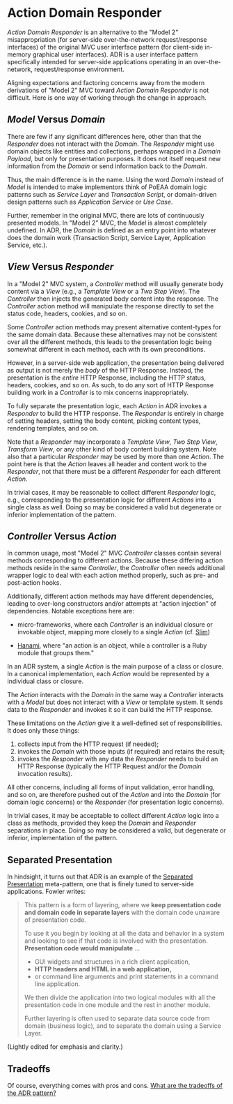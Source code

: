 # Action Domain Responder

_Action Domain Responder_ is an alternative to the "Model 2" misappropriation (for server-side over-the-network request/response interfaces) of the original MVC user interface pattern (for client-side in-memory graphical user interfaces). ADR is a user interface pattern specifically intended for server-side applications operating in an over-the-network, request/response environment.

Aligning expectations and factoring concerns away from the modern derivations of "Model 2" MVC toward _Action Domain Responder_ is not difficult. Here is one way of working through the change in approach.

## _Model_ Versus _Domain_

There are few if any significant differences here, other than that the _Responder_ does not interact with the _Domain_. The _Responder_ might use domain objects like entities and collections, perhaps wrapped in a _Domain Payload_, but only for presentation purposes. It does not itself request new information from the _Domain_ or send information back to the _Domain_.

Thus, the main difference is in the name. Using the word _Domain_ instead of _Model_ is intended to make implementors think of PoEAA domain logic patterns such as _Service Layer_ and _Transaction Script_, or domain-driven design patterns such as _Application Service_ or _Use Case_.

Further, remember in the original MVC, there are lots of continuously presented models. In "Model 2" MVC, the _Model_ is almost completely undefined. In ADR, the _Domain_ is defined as an entry point into whatever does the domain work (Transaction Script, Service Layer, Application Service, etc.).

## _View_ Versus _Responder_

In a "Model 2" MVC system, a _Controller_ method will usually generate body content via a _View_ (e.g., a _Template View_ or a _Two Step View_). The _Controller_ then injects the generated body content into the response.  The _Controller_ action method will manipulate the response directly to set the status code, headers, cookies, and so on.

Some _Controller_ action methods may present alternative content-types for the same domain data. Because these alternatives may not be consistent over all the different methods, this leads to the presentation logic being somewhat different in each method, each with its own preconditions.

However, in a server-side web application, the presentation being delivered as output is not merely the *body* of the HTTP Response. Instead, the presentation is the *entire* HTTP Response, including the HTTP status, headers, cookies, and so on. As such, to do any sort of HTTP Response building work in a _Controller_ is to mix concerns inappropriately.

To fully separate the presentation logic, each _Action_ in ADR invokes a _Responder_ to build the HTTP response. The _Responder_ is entirely in charge of setting headers, setting the body content, picking content types, rendering templates, and so on.

Note that a _Responder_ may incorporate a _Template View_, _Two Step View_, _Transform View_, or any other kind of body content building system. Note also that a particular _Responder_ may be used by more than one _Action_. The point here is that the _Action_ leaves all header and content work to the _Responder_, not that there must be a different _Responder_ for each different _Action_.

In trivial cases, it may be reasonable to collect different _Responder_ logic, e.g., corresponding to the presentation logic for different _Actions_ into a single class as well. Doing so may be considered a valid but degenerate or inferior implementation of the pattern.

## _Controller_ Versus _Action_

In common usage, most "Model 2" MVC _Controller_ classes contain several methods corresponding to different actions. Because these differing action methods reside in the same _Controller_, the _Controller_ often needs additional wrapper logic to deal with each action method properly, such as pre- and post-action hooks.

Additionally, different action methods may have different dependencies, leading to over-long constructors and/or attempts at "action injection" of dependencies. Notable exceptions here are:

-  micro-frameworks, where each _Controller_ is an individual closure or invokable object, mapping more closely to a single _Action_ (cf. [Slim](http://slimframework.com))

- [Hanami](http://hanamirb.org/guides/1.0/actions/overview/), where "an action is an object, while a controller is a Ruby module that groups them."

In an ADR system, a single _Action_ is the main purpose of a class or closure. In a canonical implementation, each _Action_ would be represented by a individual class or closure.

The _Action_ interacts with the _Domain_ in the same way a _Controller_ interacts with a _Model_ but does not interact with a _View_ or template system. It sends data to the _Responder_ and invokes it so it can build the HTTP response.

These limitations on the _Action_ give it a well-defined set of responsibilities. It does only these things:

1. collects input from the HTTP request (if needed);
2. invokes the _Domain_ with those inputs (if required) and retains the result;
3. invokes the _Responder_ with any data the _Responder_ needs to build an HTTP Response (typically the HTTP Request and/or the _Domain_ invocation results).

All other concerns, including all forms of input validation, error handling, and so on, are therefore pushed out of the _Action_ and into the _Domain_ (for domain logic concerns) or the _Responder_ (for presentation logic concerns).

In trivial cases, it may be acceptable to collect different _Action_ logic into a class as methods, provided they keep the _Domain_ and _Responder_ separations in place. Doing so may be considered a valid, but degenerate or inferior, implementation of the pattern.

## Separated Presentation

In hindsight, it turns out that ADR is an example of the [Separated Presentation](http://martinfowler.com/eaaDev/SeparatedPresentation.html) meta-pattern, one that is finely tuned to server-side applications. Fowler writes:

> This pattern is a form of layering, where we **keep presentation code and domain code in separate layers** with the domain code unaware of presentation code.
>
> To use it you begin by looking at all the data and behavior in a system and looking to see if that code is involved with the presentation. **Presentation code would manipulate** ...
>
> - GUI widgets and structures in a rich client application,
> - **HTTP headers and HTML in a web application,**
> - or command line arguments and print statements in a command line application.
>
> We then divide the application into two logical modules with all the presentation code in one module and the rest in another module.
>
> Further layering is often used to separate data source code from domain (business logic), and to separate the domain using a Service Layer.

(Lightly edited for emphasis and clarity.)

## Tradeoffs

Of course, everything comes with pros and cons. [What are the tradeoffs of the ADR pattern?](./TRADEOFFS.md)
